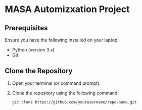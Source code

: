 # MASA Automizxation Project

## Prerequisites

Ensure you have the following installed on your laptop:

- Python (version 3.x)
- Git

## Clone the Repository

1. Open your terminal (or command prompt).
2. Clone the repository using the following command:

   ```bash
   git clone https://github.com/yourusername/repo-name.git
